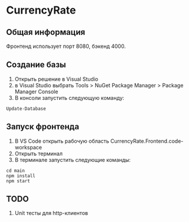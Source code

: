# CurrencyRate
## Общая информация
Фронтенд использует порт 8080, бэкенд 4000.
## Создание базы
1. Открыть решение в Visual Studio
2. в Visual Studio выбрать Tools > NuGet Package Manager > Package Manager Console
3. В консоли запустить следующую команду:
```
Update-Database
```
## Запуск  фронтенда
1. В VS Code открыть рабочую область CurrencyRate.Frontend.code-workspace
2. Открыть терминал
3. В терминале запустить следующие команды:
```
cd main
npm install
npm start
```
## TODO
1. Unit тесты для http-клиентов
